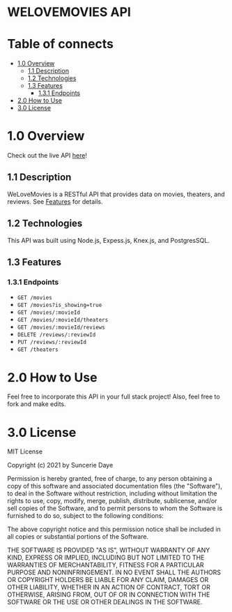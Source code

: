 # WELOVEMOVIES API
# Table of connects
 - [1.0 Overview](#10-Overview)
   - [1.1 Description](#11-Description)
   - [1.2 Technologies](#12-Technologies)
   - [1.3 Features](#13-Features)
     - [1.3.1 Endpoints](#131-Endpoints)
 - [2.0 How to Use](#20-How-to-Use)
 - [3.0 License](#30-License)
# 1.0 Overview
Check out the live API [here](https://welovemovies-api.herokuapp.com/)!
## 1.1 Description
WeLoveMovies is a RESTful API that provides data on movies, theaters, and reviews. See [Features](#13-Features) for details.
## 1.2 Technologies
This API was built using Node.js, Expess.js, Knex.js, and PostgresSQL.
## 1.3 Features
### 1.3.1 Endpoints
- `GET /movies`
- `GET /movies?is_showing=true`
- `GET /movies/:movieId`
- `GET /movies/:movieId/theaters`
- `GET /movies/:movieId/reviews`
- `DELETE /reviews/:reviewId`
- `PUT /reviews/:reviewId`
- `GET /theaters`
# 2.0 How to Use
Feel free to incorporate this API in your full stack project! Also, feel free to fork and make edits.
# 3.0 License 
MIT License

Copyright (c) 2021 by Suncerie Daye

Permission is hereby granted, free of charge, to any person obtaining a copy
of this software and associated documentation files (the "Software"), to deal
in the Software without restriction, including without limitation the rights
to use, copy, modify, merge, publish, distribute, sublicense, and/or sell
copies of the Software, and to permit persons to whom the Software is
furnished to do so, subject to the following conditions:

The above copyright notice and this permission notice shall be included in all
copies or substantial portions of the Software.

THE SOFTWARE IS PROVIDED "AS IS", WITHOUT WARRANTY OF ANY KIND, EXPRESS OR
IMPLIED, INCLUDING BUT NOT LIMITED TO THE WARRANTIES OF MERCHANTABILITY,
FITNESS FOR A PARTICULAR PURPOSE AND NONINFRINGEMENT. IN NO EVENT SHALL THE
AUTHORS OR COPYRIGHT HOLDERS BE LIABLE FOR ANY CLAIM, DAMAGES OR OTHER
LIABILITY, WHETHER IN AN ACTION OF CONTRACT, TORT OR OTHERWISE, ARISING FROM,
OUT OF OR IN CONNECTION WITH THE SOFTWARE OR THE USE OR OTHER DEALINGS IN THE
SOFTWARE.
